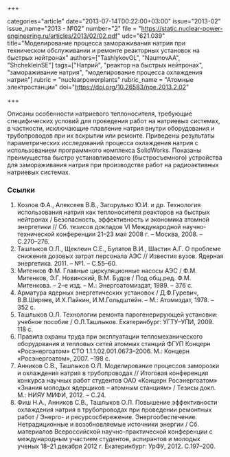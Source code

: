 +++

categories="article"
date="2013-07-14T00:22:00+03:00"
issue="2013-02"
issue_name="2013 - №02"
number="2"
file = "https://static.nuclear-power-engineering.ru/articles/2013/02/02.pdf"
udc="621.039"
title="Моделирование процесса замораживания натрия при техническом обслуживании и ремонте реакторных установок на быстрых нейтронах"
authors=["TashlykovOL", "NaumovAA", "ShchekleinSE"]
tags=["Натрий", "реактор на быстрых нейтронах", "замораживание натрия", "моделирование процесса охлаждения натрия"]
rubric = "nuclearpowerplants"
rubric_name = "Aтомные электростанции"
doi="https://doi.org/10.26583/npe.2013.2.02"

+++

Описаны особенности натриевого теплоносителя, требующие специфических условий для проведения работ на натриевых системах, в частности, исключающие плавление натрия внутри оборудования и трубопроводов при их вскрытии или ремонте. Приведены результаты параметрических исследований процесса охлаждения натрия с использованием программного комплекса SolidWorks. Показаны преимущества быстро устанавливаемого (быстросъемного) устройства для замораживания натрия при производстве работ на радиоактивных натриевых системах.

### Ссылки

1. Козлов Ф.А., Алексеев В.В., Загорулько Ю.И. и др. Технология использования натрия как теплоносителя реакторов на быстрых нейтронах / Безопасность, эффективность и экономика атомной энергетики // Сб. тезисов докладов VI Международной научно-технической конференции 21–23 мая 2008 г. – Москва, 2008. – С.270–276.
2. Ташлыков О.Л., Щеклеин С.Е., Булатов В.И., Шастин А.Г. О проблеме снижения дозовых затрат персонала АЭС // Известия вузов. Ядерная энергетика. 2011. – №1. – С.55–60.
3. Митенков Ф.М. Главные циркуляционные насосы АЭС / Ф.М. Митенков, Э.Г. Новинский, В.М. Будов / Под общ.ред. Ф.М. Митенкова. – 2–е изд. – М.: Энергоатомиздат, 1989. – 376 с.
4. Арматура ядерных энергетических установок / Д.Ф.Гуревич, В.В.Ширяев, И.Х.Пайкин, И.М.Гольдштейн. – М.: Атомиздат, 1978. –352 с.
5. Ташлыков О.Л. Технологии ремонта парогенерирующей установки: учебное пособие / О.Л.Ташлыков. Екатеринбург: УГТУ–УПИ, 2009. 118 с.
6. Правила охраны труда при эксплуатации тепломеханического оборудования и тепловых сетей атомных станций ФГУП Концерн «Росэнергоатом» СТО 1.1.1.02.001.0673–2006. М.: Концерн «Росэнергоатом», 2007. –198 с.
7. Анников С.В., Ташлыков О.Л. Моделирование процессов заморозки и охлаждения натрия в трубопроводах // Итоговая конференция конкурса научных работ студентов ОАО «Концерн Росэнергоатом» «Знания молодых ядерщиков – атомным станциям» / Тезисы докл. М.: НИЯУ МИФИ, 2012. – С.24.
8. Фиш Н.А., Анников С.В., Ташлыков О.Л. Повышение эффективности охлаждения натрия в трубопроводах при проведении ремонтных работ / Энерго- и ресурсосбережение. Энергообеспечение. Нетрадиционные и возобновляемые источники энергии / Сб. материалов Всероссийской научно-практической конференции с международным участием студентов, аспирантов и молодых ученых 18–21 декабря 2012 г. Екатеринбург: УрФУ, 2012. С.197–200.